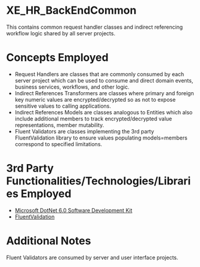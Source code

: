 # XE_HR_BackEndCommon
This contains common request handler classes and indirect referencing workflow logic shared by all server projects.
# Concepts Employed
* Request Handlers are classes that are commonly consumed by each server project which can be used to consume and direct domain events, business services, workflows, and other logic.
* Indirect References Transformers are classes where primary and foreign key numeric values are encrypted/decrypted so as not to expose sensitive values to calling applications.
* Indirect References Models are classes analogous to Entities which also include additional members to track encrypted/decrypted value representations, member mutability.
* Fluent Validators are classes implementing the 3rd party FluentValidation library to ensure values populating models=members correspond to specified limitations.
# 3rd Party Functionalities/Technologies/Libraries Employed
* [Microsoft DotNet 6.0 Software Development Kit](https://learn.microsoft.com/en-us/dotnet/csharp/)
* [FluentValidation](https://docs.fluentvalidation.net/en/latest/)
# Additional Notes
Fluent Validators are consumed by server and user interface projects.
